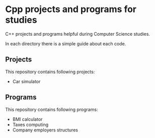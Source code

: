 # Cpp projects and programs for studies
 C++ projects and programs helpful during Computer Science studies.

 In each directory there is a simple guide about each code.

 ## Projects 
 This repository contains following projects:
  - Car simulator

## Programs
This repository contains following programs:
 - BMI calculator
 - Taxes computing
 - Company employers structures
